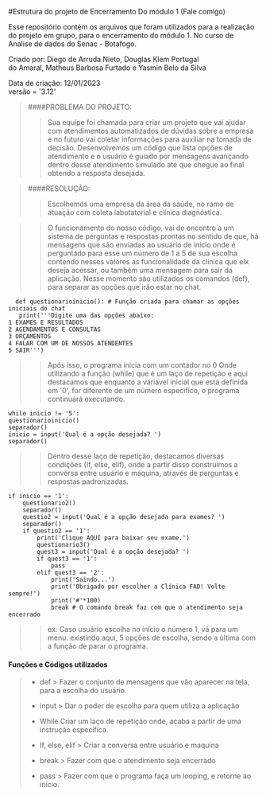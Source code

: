#Estrutura do projeto de Encerramento Do módulo 1 (Fale comigo)

Esse repositório contém os arquivos que foram utilizados para a realização do projeto em grupo, para o encerramento do módulo 1.
No curso de Analise de dados do Senac - Botafogo.
  
Criado por: Diego de Arruda Nieto, Douglas Klem Portugal      
do Amaral, Matheus Barbosa Furtado e Yasmin Belo da Silva                                        
 
Data de criação: 12/01/2023                                   
versão = '3.12'          
  
  
>####PROBLEMA DO PROJETO:
>
>>Sua equipe foi chamada para criar um projeto que vai ajudar com atendimentos automatizados
de dúvidas sobre a empresa e no futuro vai coletar informações para auxiliar na tomada de decisão.
Desenvolvemos um código que lista opções de atendimento e o usuário é guiado por mensagens
avançando dentro desse atendimento simulado até que chegue ao final obtendo a resposta desejada.

>####RESOLUÇÃO:
>
>>Escolhemos uma empresa da área da saúde, no ramo de atuação com coleta labotatorial e clínica diagnóstica.

>>O funcionamento do nosso código, vai de encontro a um sistema de perguntas e respostas prontas
no sentido de que, há mensagens que são enviadas ao usuário de início
onde é perguntado para esse um número de 1 a 5 de sua escolha contendo nesses valores
as funcionalidade da clínica que elx deseja acessar, ou também uma mensagem para sair da aplicação.
Nesse momento são utilizados os comandos (def), para separar as opções que irão estar no chat.

      def questionarioinicio(): # Função criada para chamar as opções iniciais do chat
       print('''Digite uma das opções abaixo:
    1 EXAMES E RESULTADOS
    2 AGENDAMENTOS E CONSULTAS
    3 ORÇAMENTOS
    4 FALAR COM UM DE NOSSOS ATENDENTES
    5 SAIR''')
>
>>Após isso, o programa inicia com um contador no 0
Onde utilizando a função (while) que é um laço de repetição e aqui destacamos que enquanto a váriavel
inicial que está definida em '0', for diferente de um número especifico, o programa continuará executando.

    while inicio != '5': 
    questionarioinicio()
    separador()
    inicio = input('Qual é a opção desejada? ')
    separador()
>
>>Dentro desse laço de repetição, destacamos diversas condições (If, else, elif), onde a partir disso construimos a conversa entre usuário e máquina, através de perguntas e respostas padronizadas.

    if inicio == '1':
        questionario2()
        separador()
        questio2 = input('Qual é a opção desejada para exames? ')
        separador()
        if questio2 == '1':
            print('Clique AQUI para baixar seu exame.')
            questionario3()
            quest3 = input('Qual é a opção desejada? ')
            if quest3 == '1':
                pass 
            elif quest3 == '2':
                print('Saindo...')
                print('Obrigado por escolher a Clínica FAD! Volte sempre!')
                print('#'*100)
                break # O comando break faz com que o atendimento seja encerrado


>
>>ex: Caso usuário escolha no início o número 1, vá para um menu.
existindo aqui, 5 opções de escolha, sendo a última com a função de parar o programa.





#### Funções e Códigos utilizados

> - def > Fazer o conjunto de mensagens que vão aparecer na tela, para a escolha do usuário. 
> 
> - input > Dar o poder de escolha para quem utiliza a aplicação
> 
> - While Criar um laço de repetição onde, acaba a partir de uma instrução específica.
> 
> - If, else, elif > Criar a conversa entre usuário e maquina
> 
> - break > Fazer com que o atendimento seja encerrado
> 
> - pass > Fazer com que o programa faça um looping, e retorne ao início.


